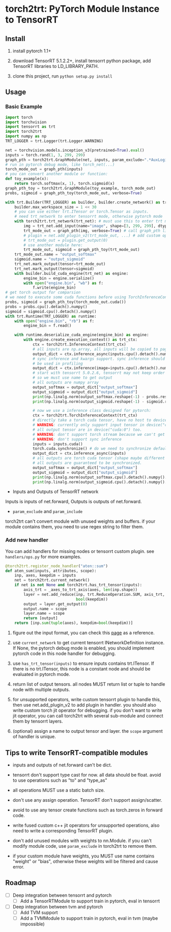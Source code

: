# torch2trt: PyTorch Module Instance to TensorRT

## Install

1. install pytorch 1.1+

2. download TensorRT 5.1.2.2+, install tensorrt python package, add TensorRT libraries to LD_LIBRARY_PATH.

3. clone this project, run ```python setup.py install```

## Usage

### Basic Example


```Python
import torch
import torchvision
import tensorrt as trt
import torch2trt
import numpy as np 
TRT_LOGGER = trt.Logger(trt.Logger.WARNING)

net = torchvision.models.inception_v3(pretrained=True).eval()
inputs = torch.rand(1, 3, 299, 299)
graph_pth = torch2trt.GraphModule(net, inputs, param_exclude=".*AuxLogits.*")
# run in pytorch debug mode, like torch_net(...)
torch_mode_out = graph_pth(inputs)
# you can convert another module or function:
def toy_example(x):
    return torch.softmax(x, 1), torch.sigmoid(x)
graph_pth_toy = torch2trt.GraphModule(toy_example, torch_mode_out)
probs, sigmoid = graph_pth_toy(torch_mode_out, verbose=True)

with trt.Builder(TRT_LOGGER) as builder, builder.create_network() as trt_net:
    builder.max_workspace_size = 1 << 30
    # you can use either trt.ITensor or torch.Tensor as inputs.
    # need trt_network to enter tensorrt mode, otherwise pytorch mode
    with torch2trt.trt_network(trt_net): # must use this to enter trt mode
        img = trt_net.add_input(name="image", shape=[3, 299, 299], dtype=trt.float32)
        trt_mode_out = graph_pth(img, verbose=True) # call graph_pth like torch module call
        # plugin = net.add_plugin_v2(trt_mode_out, ...) # add custom operator
        # trt_mode_out = plugin.get_output(0)
        # use another module here:
        trt_mode_out, sigmoid = graph_pth_toy(trt_mode_out)
    trt_mode_out.name = "output_softmax"
    sigmoid.name = "output_sigmoid"
    trt_net.mark_output(tensor=trt_mode_out)
    trt_net.mark_output(tensor=sigmoid)
    with builder.build_cuda_engine(trt_net) as engine:
        engine_bin = engine.serialize()
        with open("engine.bin", "wb") as f:
            f.write(engine_bin)
# get torch output for comparsion
# we need to execute some cuda functions before using TorchInferenceContext
probs, sigmoid = graph_pth_toy(torch_mode_out.cuda())
probs = probs.cpu().detach().numpy()
sigmoid = sigmoid.cpu().detach().numpy()
with trt.Runtime(TRT_LOGGER) as runtime:
    with open("engine.bin", "rb") as f:
        engine_bin = f.read()

    with runtime.deserialize_cuda_engine(engine_bin) as engine:
        with engine.create_execution_context() as trt_ctx:
            ctx = torch2trt.InferenceContext(trt_ctx)
            # all inputs are np.array, all inputs will be copied to page-locked host memory.
            output_dict = ctx.inference_async(inputs.cpu().detach().numpy())
            # sync inference and kwargs support. sync inference should only
            # be used in profiling
            output_dict = ctx.inference(image=inputs.cpu().detach().numpy())
            # start with tensorrt 5.0.2.6, tensorrt may not keep order of outputs.
            # so we must use name to get output
            # all outputs are numpy array
            output_softmax = output_dict["output_softmax"]
            output_sigmoid = output_dict["output_sigmoid"]
            print(np.linalg.norm(output_softmax.reshape(-1) - probs.reshape(-1)))
            print(np.linalg.norm(output_sigmoid.reshape(-1) - sigmoid.reshape(-1)))

            # now we use a inference class designed for pytorch:
            ctx = torch2trt.TorchInferenceContext(trt_ctx)
            # directly take a torch cuda tensor, have no host to device and device to host overhead.
            # WARNING: currently only support input tensor in device("cuda:0") and default cuda context
            # all output tensor are in device("cuda:0") too.
            # WARNING: don't support torch stream because we can't get handle of torch stream.
            # WARNING: don't support sync inference
            inputs = inputs.cuda()
            torch.cuda.synchronize() # do we need to synchronize default stream since we use custom stream?
            output_dict = ctx.inference_async(inputs)
            # all outputs are torch cuda tensor (shape maybe different from torch origin output)
            # all outputs are guaranteed to be synchronized.
            output_softmax = output_dict["output_softmax"]
            output_sigmoid = output_dict["output_sigmoid"]
            print(np.linalg.norm(output_softmax.cpu().detach().numpy().reshape(-1) - probs.reshape(-1)))
            print(np.linalg.norm(output_sigmoid.cpu().detach().numpy().reshape(-1) - sigmoid.reshape(-1)))
```

* Inputs and Outputs of TensorRT network

Inputs is inputs of net.forward, Outputs is outputs of net.forward.

* ```param_exclude``` and ```param_include```

torch2trt can't convert module with unused weights and buffers. if your module contains them, you need to use regex string to filter them.

### Add new handler

You can add handlers for missing nodes or tensorrt custom plugin. see ```handlers/ops.py``` for more examples.

```Python
@torch2trt.register_node_handler("aten::sum")
def aten_sum(inputs, attributes, scope):
    inp, axes, keepdim = inputs
    net = torch2trt.current_network()
    if net is not None and torch2trt.has_trt_tensor(inputs):
        axis_trt = _axes_to_trt_axis(axes, len(inp.shape))
        layer = net.add_reduce(inp, trt.ReduceOperation.SUM, axis_trt,
                               bool(keepdim))
        output = layer.get_output(0)
        output.name = scope
        layer.name = scope
        return [output]
    return [inp.sum(tuple(axes), keepdim=bool(keepdim))]
```

1. figure out the input format, you can check this [page](https://github.com/pytorch/pytorch/blob/master/aten/src/ATen/native/native_functions.yaml) as a reference.

2. use ```current_network``` to get current tensorrt INetworkDefinition instance. If None, the pytorch debug mode is enabled, you should implement pytorch code in this node handler for debugging.

3. use ```has_trt_tensor(inputs)``` to ensure inputs contains trt.ITensor. If there is no trt.ITensor, this node is a constant node and should be evaluated in pytorch mode.

4. return list of output tensors. all nodes MUST return list or tuple to handle node with multiple outputs.

5. for unsupported operators, write custom tensorrt plugin to handle this, then use net.add_plugin_v2 to add plugin in handler. you should also write custom torch jit operator for debugging. if you don't want to write jit operator, you can call torch2trt with several sub-module and connect them by tensorrt layers.

6. (optional) assign a name to output tensor and layer. the ```scope``` argument of handler is unique.

## Tips to write TensorRT-compatible modules

* inputs and outputs of net.forward can't be dict.

* tensorrt don't support type cast for now. all data should be float. avoid to use operations such as "to" and "type_as"

* all operations MUST use a static batch size.

* don't use any assign operation. TensorRT don't support assign/scatter.

* avoid to use any tensor create functions such as torch.zeros in forward code.

* write fused custom c++ jit operators for unsupported operations, also need to write a corresponding TensorRT plugin.

* don't add unused modules with weights to nn.Module. if you can't modify module code, use ```param_exclude``` in torch2trt to remove them.

* if your custom module have weights, you MUST use name contains "weight" or "bias", otherwise these weights will be filtered and cause error.

## Roadmap

- [ ] Deep integration between tensorrt and pytorch
  - [ ] Add a TensorRTModule to support train in pytorch, eval in tensorrt
- [ ] Deep integration between tvm and pytorch
  - [ ] Add TVM support
  - [ ] Add a TVMModule to support train in pytorch, eval in tvm (maybe impossible)
